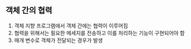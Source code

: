 ## 객체 간의 협력
1. 객체 지향 프로그램에서 객체 간에는 협력이 이루어짐
2. 협력을 위해서는 필요한 메세지를 전송하고 이를 처리하는 기능이 구현되어야 함
3. 매개 변수로 객체가 전달되는 경우가 발생